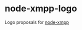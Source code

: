 node-xmpp-logo
===================

Logo proposals for [node-xmpp](https://github.com/node-xmpp)



